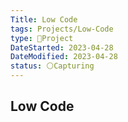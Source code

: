 ```yaml
---
Title: Low Code
tags: Projects/Low-Code
type: 🚀Project
DateStarted: 2023-04-28
DateModified: 2023-04-28
status: ⚪Capturing
---
```


## Low Code
